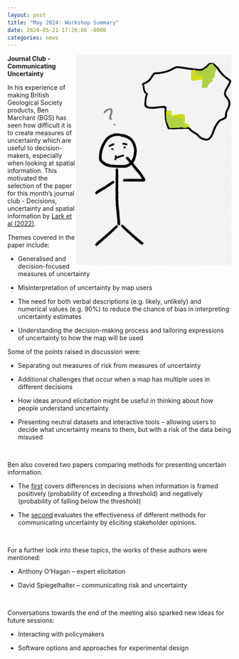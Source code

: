 ```yaml
---
layout: post
title: "May 2024: Workshop Summary"
date: 2024-05-21 17:26:00 -0000
categories: news
---
```


<img src="/img/MayBlogPicture.jpeg" alt="Uncertainty Sketch" width=350px align = "right"> 


**Journal Club - Communicating Uncertainty**  

In his experience of making British Geological Society products, Ben Marchant (BGS) has seen how difficult it is to create measures of uncertainty which are useful to decision-makers, especially when looking at spatial information. This motivated the selection of the paper for this month’s journal club - Decisions, uncertainty and spatial information by [Lark et al (2022)](https://www.sciencedirect.com/science/article/pii/S2211675322000161).   

Themes covered in the paper include:  

* Generalised and decision-focused measures of uncertainty  

* Misinterpretation of uncertainty by map users  

* The need for both verbal descriptions (e.g. likely, unlikely) and numerical values (e.g. 90%) to reduce the chance of bias in interpreting uncertainty estimates 

* Understanding the decision-making process and tailoring expressions of uncertainty to how the map will be used   

Some of the points raised in discussion were:  

* Separating out measures of risk from measures of uncertainty  

* Additional challenges that occur when a map has multiple uses in different decisions  

* How ideas around elicitation might be useful in thinking about how people understand uncertainty    

* Presenting neutral datasets and interactive tools – allowing users to decide what uncertainty means to them, but with a risk of the data being misused

  

Ben also covered two papers comparing methods for presenting uncertain information.  

* The [first](https://doi.org/10.1080/13658816.2021.2020278) covers differences in decisions when information is framed positively (probability of exceeding a threshold) and negatively (probability of falling below the threshold)  

* The [second](https://doi.org/10.5194/gc-4-245-2021) evaluates the effectiveness of different methods for communicating uncertainty by eliciting stakeholder opinions.    

  

For a further look into these topics, the works of these authors were mentioned:  

* Anthony O'Hagan – expert elicitation  

* David Spiegelhalter – communicating risk and uncertainty    

  

Conversations towards the end of the meeting also sparked new ideas for future sessions:  

* Interacting with policymakers   

* Software options and approaches for experimental design  
